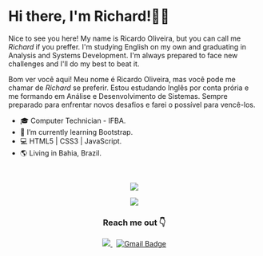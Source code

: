 # Hi there, I'm Richard!👋😉

Nice to see you here! My name is Ricardo Oliveira, but you can call me *Richard* if you preffer. I'm studying English on my own and graduating in Analysis and Systems Development. I'm always prepared to face new challenges and I'll do my best to beat it.

Bom ver você aqui! Meu nome é Ricardo Oliveira, mas você pode me chamar de *Richard* se preferir. Estou estudando Inglês por conta prória e me formando em Análise e Desenvolvimento de Sistemas. Sempre preparado para enfrentar novos desafios e farei o possível para vencê-los.


- 🎓 Computer Technician - IFBA.
- 🌱 I’m currently learning Bootstrap.
- 💻 HTML5 | CSS3 | JavaScript.
- 🌎 Living in Bahia, Brazil.

</br>

<p align="center">
  <img align="center" src="https://github-readme-stats.vercel.app/api?username=richard-developer&show_icons=true&theme=tokyonight "> 
</p>

<p align="center">
  <img align="center" src="https://github-readme-stats.vercel.app/api/top-langs/?username=richard-developer&layout=compact&theme=tokyonight"> 
</p>

<h3 align="center"> 
Reach me out 👇
</h3>

<p align='center'>
<a href="https://www.linkedin.com/in/ricardo-barbosa-oliveira/" target="_blank">
  <img src="https://img.shields.io/badge/-Ricardo%20Oliveira-blue?style=flat-square&logo=Linkedin&logoColor=white" />
</a>&nbsp;
  
<a href="mailto:richardi.developer@gmail.com" target="_blank">
  <img alt="Gmail Badge" src="https://img.shields.io/badge/-richardi-developer@gmail.com-563D7C?style=flat-square&logo=Gmail&logoColor=white&link=mailto:mailto:richardi.developer@gmail.com"/></a>
</p>




